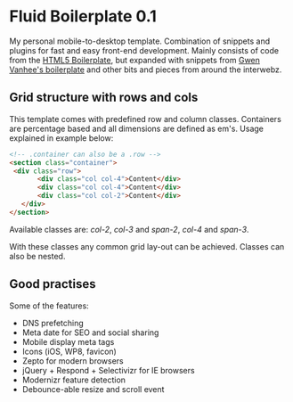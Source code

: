 # Fluid Boilerplate 0.1

My personal mobile-to-desktop template. Combination of snippets and plugins for fast and easy front-end development. Mainly consists of code from the [HTML5 Boilerplate](http://html5boilerplate.com), but expanded with snippets from [Gwen Vanhee's boilerplate](https://github.com/gwenvanhee/Boilerplate-0.2) and other bits and pieces from around the interwebz.

## Grid structure with rows and cols

This template comes with predefined row and column classes. Containers are percentage based and all dimensions are defined as em's. Usage explained in example below:

 ```html
<!-- .container can also be a .row -->
<section class="container">
  <div class="row">
		<div class="col col-4">Content</div>
		<div class="col col-4">Content</div>
		<div class="col col-2">Content</div>
	</div>
</section>
 ```
 
 Available classes are: _col-2_, _col-3_ and _span-2_, _col-4_ and _span-3_.
 
 With these classes any common grid lay-out can be achieved. Classes can also be nested.
 
## Good practises
 
 Some of the features:
 + DNS prefetching
 + Meta date for SEO and social sharing
 + Mobile display meta tags
 + Icons (iOS, WP8, favicon)
 + Zepto for modern browsers
 + jQuery + Respond + Selectivizr for IE browsers
 + Modernizr feature detection
 + Debounce-able resize and scroll event
 
 
